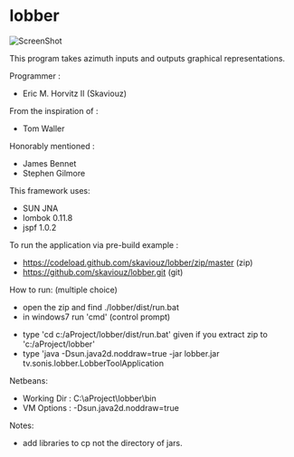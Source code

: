 lobber
======

![ScreenShot](https://raw.github.com/skaviouz/lobber/master/bin/resources/images/Example.png)

This program takes azimuth inputs and outputs graphical representations.

Programmer :
 * Eric M. Horvitz II (Skaviouz)

From the inspiration of :
 * Tom Waller

Honorably mentioned :
 * James Bennet
 * Stephen Gilmore

This framework uses:
 * SUN JNA
 * lombok 0.11.8
 * jspf 1.0.2

To run the application via pre-build example : 
 * https://codeload.github.com/skaviouz/lobber/zip/master (zip)
 * https://github.com/skaviouz/lobber.git (git)

How to run: (multiple choice)
 * open the zip and find ./lobber/dist/run.bat
 * in windows7 run 'cmd' (control prompt)
 - type 'cd c:/aProject/lobber/dist/run.bat' given if you extract zip to 'c:/aProject/lobber'
 - type 'java -Dsun.java2d.noddraw=true -jar lobber.jar tv.sonis.lobber.LobberToolApplication

Netbeans:
 - Working Dir : C:\aProject\lobber\bin
 - VM Options : -Dsun.java2d.noddraw=true

Notes:
 - add libraries to cp not the directory of jars.